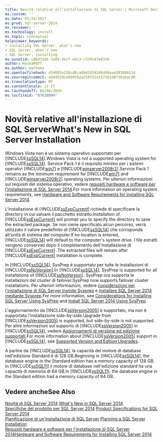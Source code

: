 ```yaml
---
title: Novità relative all'installazione di SQL Server | Microsoft Docs
ms.custom: ''
ms.date: 05/24/2017
ms.prod: sql-server-2014
ms.reviewer: ''
ms.technology: install
ms.topic: conceptual
helpviewer_keywords:
- installing SQL Server, what's new
- SQL Server, what's new
- SQL Server, installing
ms.assetid: c8642a96-3a09-4ec7-a9c3-c539147e6330
author: MashaMSFT
ms.author: mathoma
ms.openlocfilehash: d34085e320cd8ca0b82d382d6d49eaa303086114
ms.sourcegitcommit: ad4d92dce894592a259721a1571b1d8736abacdb
ms.translationtype: MT
ms.contentlocale: it-IT
ms.lasthandoff: 08/04/2020
ms.locfileid: "87628094"
---
```

# <a name="what39s-new-in-sql-server-installation"></a><span data-ttu-id="b7955-102">Novità relative all'installazione di SQL Server</span><span class="sxs-lookup"><span data-stu-id="b7955-102">What&#39;s New in SQL Server Installation</span></span>
  <span data-ttu-id="b7955-103">Windows Vista non è un sistema operativo supportato per [!INCLUDE[ssSQL14](../../includes/sssql14-md.md)].</span><span class="sxs-lookup"><span data-stu-id="b7955-103">Windows Vista is not a supported operating system for [!INCLUDE[ssSQL14](../../includes/sssql14-md.md)].</span></span> <span data-ttu-id="b7955-104">Service Pack 1 è il requisito minimo per i sistemi operativi [!INCLUDE[win7](../../includes/win7-md.md)] e [!INCLUDE[winserver2008r2](../../includes/winserver2008r2-md.md)].</span><span class="sxs-lookup"><span data-stu-id="b7955-104">Service Pack 1 remains as the minimum requirement for [!INCLUDE[win7](../../includes/win7-md.md)] and [!INCLUDE[winserver2008r2](../../includes/winserver2008r2-md.md)] operating systems.</span></span> <span data-ttu-id="b7955-105">Per ulteriori informazioni sui requisiti del sistema operativo, vedere [requisiti hardware e software per l'installazione di SQL Server 2014](hardware-and-software-requirements-for-installing-sql-server.md).</span><span class="sxs-lookup"><span data-stu-id="b7955-105">For more information on operating system requirements, see [Hardware and Software Requirements for Installing SQL Server 2014](hardware-and-software-requirements-for-installing-sql-server.md).</span></span>  
  
 <span data-ttu-id="b7955-106">L'installazione di [!INCLUDE[ssExpCurrent](../../includes/ssexpcurrent-md.md)] richiede di specificare la directory in cui salvare il pacchetto estratto.</span><span class="sxs-lookup"><span data-stu-id="b7955-106">Installation of [!INCLUDE[ssExpCurrent](../../includes/ssexpcurrent-md.md)] will prompt you to specify the directory to save the extracted package.</span></span> <span data-ttu-id="b7955-107">Se non viene specificato alcun percorso, verrà utilizzato il valore predefinito di [!INCLUDE[ssSQL14](../../includes/sssql14-md.md)] che corrisponde all'unità di sistema del computer.</span><span class="sxs-lookup"><span data-stu-id="b7955-107">If no location is entered, [!INCLUDE[ssSQL14](../../includes/sssql14-md.md)] will default to the computer's system drive.</span></span> <span data-ttu-id="b7955-108">I file estratti vengono conservati dopo il completamento dell'installazione di [!INCLUDE[ssExpCurrent](../../includes/ssexpcurrent-md.md)] .</span><span class="sxs-lookup"><span data-stu-id="b7955-108">The extracted files will remain after [!INCLUDE[ssExpCurrent](../../includes/ssexpcurrent-md.md)] installation is complete.</span></span>  
  
 <span data-ttu-id="b7955-109">In [!INCLUDE[ssSQL14](../../includes/sssql14-md.md)], SysPrep è supportato per tutte le installazioni di [!INCLUDE[ssNoVersion](../../includes/ssnoversion-md.md)].</span><span class="sxs-lookup"><span data-stu-id="b7955-109">In [!INCLUDE[ssSQL14](../../includes/sssql14-md.md)], SysPrep is supported for all installations of [!INCLUDE[ssNoVersion](../../includes/ssnoversion-md.md)].</span></span> <span data-ttu-id="b7955-110">SysPrep ora supporta le installazioni del cluster di failover.</span><span class="sxs-lookup"><span data-stu-id="b7955-110">SysPrep now supports failover cluster installations.</span></span> <span data-ttu-id="b7955-111">Per ulteriori informazioni, vedere [considerazioni per l'installazione di SQL Server tramite Sysprep](../../database-engine/install-windows/considerations-for-installing-sql-server-using-sysprep.md) e [installare SQL Server 2014 mediante Sysprep](../../database-engine/install-windows/install-sql-server-using-sysprep.md).</span><span class="sxs-lookup"><span data-stu-id="b7955-111">For more information, see [Considerations for Installing SQL Server Using SysPrep](../../database-engine/install-windows/considerations-for-installing-sql-server-using-sysprep.md) and [Install SQL Server 2014 Using SysPrep](../../database-engine/install-windows/install-sql-server-using-sysprep.md).</span></span>  
  
 <span data-ttu-id="b7955-112">L'aggiornamento da [!INCLUDE[ssVersion2005](../../includes/ssversion2005-md.md)] è supportato, ma non è supportata l'installazione side-by-side.</span><span class="sxs-lookup"><span data-stu-id="b7955-112">Upgrade from [!INCLUDE[ssVersion2005](../../includes/ssversion2005-md.md)] is supported, but side-by-side is not supported.</span></span> <span data-ttu-id="b7955-113">Per altre informazioni sul supporto di [!INCLUDE[ssVersion2005](../../includes/ssversion2005-md.md)] in [!INCLUDE[ssSQL14](../../includes/sssql14-md.md)], vedere [Aggiornamenti di versione ed edizione supportati](../../database-engine/install-windows/supported-version-and-edition-upgrades.md).</span><span class="sxs-lookup"><span data-stu-id="b7955-113">For more information about [!INCLUDE[ssVersion2005](../../includes/ssversion2005-md.md)] support in [!INCLUDE[ssSQL14](../../includes/sssql14-md.md)], see [Supported Version and Edition Upgrades](../../database-engine/install-windows/supported-version-and-edition-upgrades.md).</span></span>  
  
 <span data-ttu-id="b7955-114">A partire da [!INCLUDE[ssSQL14](../../includes/sssql14-md.md)], la capacità del motore di database nell'edizione Standard è di 128 GB.</span><span class="sxs-lookup"><span data-stu-id="b7955-114">Beginning in [!INCLUDE[ssSQL14](../../includes/sssql14-md.md)], the database engine in the Standard edition has a memory capacity of 128 GB.</span></span> <span data-ttu-id="b7955-115">In [!INCLUDE[ssSQL11](../../includes/sssql11-md.md)] il motore di database nell'edizione standard ha una capacità di memoria di 64 GB.</span><span class="sxs-lookup"><span data-stu-id="b7955-115">In [!INCLUDE[ssSQL11](../../includes/sssql11-md.md)], the database engine in the Standard edition had a memory capacity of 64 GB.</span></span>  
  
## <a name="see-also"></a><span data-ttu-id="b7955-116">Vedere anche</span><span class="sxs-lookup"><span data-stu-id="b7955-116">See Also</span></span>  
 <span data-ttu-id="b7955-117">[Novità di SQL Server 2014](../what-s-new-in-sql-server-2016.md) </span><span class="sxs-lookup"><span data-stu-id="b7955-117">[What's New in SQL Server 2014](../what-s-new-in-sql-server-2016.md) </span></span>  
 <span data-ttu-id="b7955-118">[Specifiche del prodotto per SQL Server 2014](../../../2014/getting-started/sql-server-2014-product-specifications.md) </span><span class="sxs-lookup"><span data-stu-id="b7955-118">[Product Specifications for SQL Server 2014](../../../2014/getting-started/sql-server-2014-product-specifications.md) </span></span>  
 <span data-ttu-id="b7955-119">[Pianificazione di un'installazione di SQL Server](../../../2014/sql-server/install/planning-a-sql-server-installation.md) </span><span class="sxs-lookup"><span data-stu-id="b7955-119">[Planning a SQL Server Installation](../../../2014/sql-server/install/planning-a-sql-server-installation.md) </span></span>  
 [<span data-ttu-id="b7955-120">Requisiti hardware e software per l'installazione di SQL Server 2014</span><span class="sxs-lookup"><span data-stu-id="b7955-120">Hardware and Software Requirements for Installing SQL Server 2014</span></span>](hardware-and-software-requirements-for-installing-sql-server.md)  
  
  
